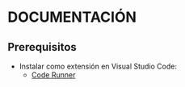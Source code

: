 # DOCUMENTACIÓN

## Prerequisitos

- Instalar como extensión en Visual Studio Code:
	- [Code Runner](https://marketplace.visualstudio.com/items?itemName=formulahendry.code-runner)
